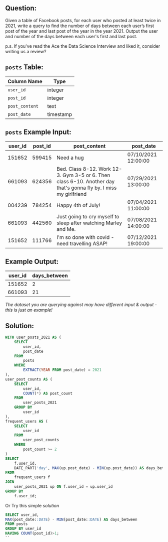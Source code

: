 ## Question:
Given a table of Facebook posts, for each user who posted at least twice in 2021, write a query to find the number of days between each user’s first post of the year and last post of the year in the year 2021. Output the user and number of the days between each user's first and last post.

p.s. If you've read the Ace the Data Science Interview and liked it, consider writing us a review?

## `posts` Table:
| Column Name | Type      |
|-------------|-----------|
| `user_id`   | integer   |
| `post_id`   | integer   |
| `post_content`| text      |
| `post_date` | timestamp |

## `posts` Example Input:
| user_id | post_id | post_content                                                                         | post_date             |
|---------|---------|--------------------------------------------------------------------------------------|-----------------------|
| 151652  | 599415  | Need a hug                                                                           | 07/10/2021 12:00:00   |
| 661093  | 624356  | Bed. Class 8-12. Work 12-3. Gym 3-5 or 6. Then class 6-10. Another day that's gonna fly by. I miss my girlfriend | 07/29/2021 13:00:00   |
| 004239  | 784254  | Happy 4th of July!                                                                   | 07/04/2021 11:00:00   |
| 661093  | 442560  | Just going to cry myself to sleep after watching Marley and Me.                        | 07/08/2021 14:00:00   |
| 151652  | 111766  | I'm so done with covid - need travelling ASAP!                                        | 07/12/2021 19:00:00   |

## Example Output:
| user_id | days_between |
|---------|--------------|
| 151652  | 2            |
| 661093  | 21           |

*The dataset you are querying against may have different input & output - this is just an example!*

## Solution:
```sql
WITH user_posts_2021 AS (
    SELECT
        user_id,
        post_date
    FROM
        posts
    WHERE
        EXTRACT(YEAR FROM post_date) = 2021
),
user_post_counts AS (
    SELECT
        user_id,
        COUNT(*) AS post_count
    FROM
        user_posts_2021
    GROUP BY
        user_id
),
frequent_users AS (
    SELECT
        user_id
    FROM
        user_post_counts
    WHERE
        post_count >= 2
)
SELECT
    f.user_id,
    DATE_PART('day', MAX(up.post_date) - MIN(up.post_date)) AS days_between
FROM
    frequent_users f
JOIN
    user_posts_2021 up ON f.user_id = up.user_id
GROUP BY
    f.user_id;
```

Or Try this simple *solution*

```sql
SELECT user_id,
MAX(post_date::DATE) - MIN(post_date::DATE) AS days_between
FROM posts
GROUP BY user_id
HAVING COUNT(post_id)>1;
``
